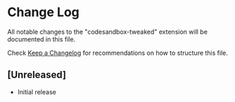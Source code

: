 # Change Log

All notable changes to the "codesandbox-tweaked" extension will be documented in this file.

Check [Keep a Changelog](http://keepachangelog.com/) for recommendations on how to structure this file.

## [Unreleased]

- Initial release
